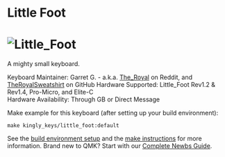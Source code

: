 # Little Foot

![Little_Foot](https://i.imgur.com/M0Usdtg.jpg)
===

A mighty small keyboard.

Keyboard Maintainer: Garret G. - a.k.a. [The_Royal](https://www.reddit.com/user/The_Royal/) on Reddit, and [TheRoyalSweatshirt](https://github.com/TheRoyalSweatshirt) on GitHub
Hardware Supported: Little_Foot Rev1.2 & Rev1.4, Pro-Micro, and Elite-C  
Hardware Availability: Through GB or Direct Message 

Make example for this keyboard (after setting up your build environment):

    make kingly_keys/little_foot:default

See the [build environment setup](https://docs.qmk.fm/#/getting_started_build_tools) and the [make instructions](https://docs.qmk.fm/#/getting_started_make_guide) for more information. Brand new to QMK? Start with our [Complete Newbs Guide](https://docs.qmk.fm/#/newbs).

